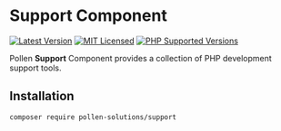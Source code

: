 # Support Component

[![Latest Version](https://img.shields.io/badge/release-1.0.0-blue?style=for-the-badge)](https://www.presstify.com/pollen-solutions/support/)
[![MIT Licensed](https://img.shields.io/badge/license-MIT-green?style=for-the-badge)](LICENSE.md)
[![PHP Supported Versions](https://img.shields.io/badge/PHP->=7.4-8892BF?style=for-the-badge&logo=php)](https://www.php.net/supported-versions.php)

Pollen **Support** Component provides a collection of PHP development support tools.

## Installation

```bash
composer require pollen-solutions/support
```
